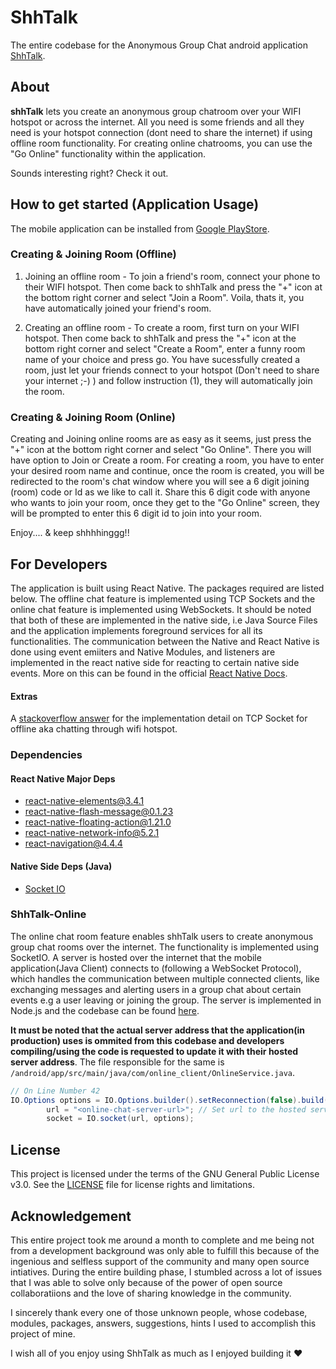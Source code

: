 # ShhTalk
The entire codebase for the Anonymous Group Chat android application [ShhTalk](https://play.google.com/store/apps/details?id=com.shhtalk).

## About

**shhTalk** lets you create an anonymous group chatroom over your WIFI hotspot or across the internet. All you need is some friends and all they need is your hotspot connection (dont need to share the internet) if using offline room functionality.
For creating online chatrooms, you can use the "Go Online" functionality within the application.

Sounds interesting right? Check it out.

## How to get started (Application Usage)

The mobile application can be installed from [Google PlayStore](https://play.google.com/store/apps/details?id=com.shhtalk).

### Creating & Joining Room (Offline)

1) Joining an offline room - To join a friend's room, connect your phone to their WIFI hotspot. Then come back to shhTalk and press the "+" icon at the bottom right corner and select "Join a Room". Voila, thats it, you have automatically joined your friend's room.

2) Creating an offline room - To create a room, first turn on your WIFI hotspot. Then come back to shhTalk and press the "+" icon at the bottom right corner and select "Create a Room", enter a funny room name of your choice and press go. You have sucessfully created a room, just let your friends connect to your hotspot (Don't need to share your internet ;-) ) and follow instruction (1), they will automatically join the room.

### Creating & Joining Room (Online)
Creating and Joining online rooms are as easy as it seems, just press the "+" icon at the bottom right corner and select "Go Online". There you will have option to Join or Create a room.
For creating a room, you have to enter your desired room name and continue, once the room is created, you will be redirected to the room's chat window where you will see a 6 digit joining (room) code or Id as we like to call it.
Share this 6 digit code with anyone who wants to join your room, once they get to the "Go Online" screen, they will be prompted to enter this 6 digit id to join into your room.

Enjoy.... & keep shhhhinggg!!


## For Developers
The application is built using React Native. The packages required are listed below. The offline chat feature is implemented using TCP Sockets and the online chat feature is implemented using WebSockets. 
It should be noted that both of these are implemented in the native side, i.e Java Source Files and the application implements foreground services for all its functionalities. The communication between the Native and React Native is done using event emiiters and Native Modules, and listeners are implemented in the react native side for reacting to certain native side events.
More on this can be found in the official [React Native Docs](https://reactnative.dev/docs/native-modules-intro). 

#### Extras

A [stackoverflow answer](https://stackoverflow.com/a/66944348/9748372) for the implementation detail on TCP Socket for offline aka chatting through wifi hotspot.


### Dependencies

#### React Native Major Deps
* [react-native-elements@3.4.1](https://reactnativeelements.com/docs)
* [react-native-flash-message@0.1.23](https://www.npmjs.com/package/react-native-flash-message)
* [react-native-floating-action@1.21.0](https://www.npmjs.com/package/react-native-floating-action)
* [react-native-network-info@5.2.1](https://www.npmjs.com/package/react-native-network-info)
* [react-navigation@4.4.4](https://reactnavigation.org/docs/4.x/getting-started)

#### Native Side Deps (Java)
* [Socket IO](https://socketio.github.io/socket.io-client-java/installation.html)


### ShhTalk-Online

The online chat room feature enables shhTalk users to create anonymous group chat rooms over the internet. The functionality is implemented using SocketIO. A server is hosted over the internet that the mobile application(Java Client) connects to (following a WebSocket Protocol), which handles the communication between multiple connected clients, like exchanging messages and alerting users in a group chat about certain events e.g a user leaving or joining the group.
The server is implemented in Node.js and the codebase can be found [here](https://github.com/manupillai308/ShhTalk-Server).

**It must be noted that the actual server address that the application(in production) uses is ommited from this codebase and developers compiling/using the code is requested to update it with their hosted server address**. 
The file responsible for the same is ```/android/app/src/main/java/com/online_client/OnlineService.java```.
```java
// On Line Number 42
IO.Options options = IO.Options.builder().setReconnection(false).build();
        url = "<online-chat-server-url>"; // Set url to the hosted server url
        socket = IO.socket(url, options);
```
## License

This project is licensed under the terms of the GNU General Public License v3.0. See the [LICENSE](/LICENSE.md) file for license rights and limitations.

## Acknowledgement

This entire project took me around a month to complete and me being not from a development background was only able to fulfill this because of the ingenious and selfless support of the community and many open source intiatives. 
During the entire building phase, I stumbled across a lot of issues that I was able to solve only because of the power of open source collaboratiions and the love of sharing knowledge in the community.

I sincerely thank every one of those unknown people, whose codebase, modules, packages, answers, suggestions, hints I used to accomplish this project of mine. 


I wish all of you enjoy using ShhTalk as much as I enjoyed building it :heart:



